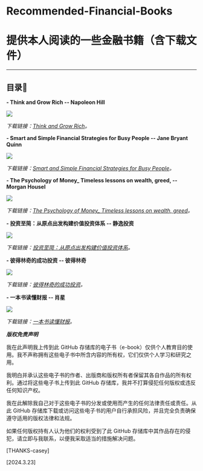 # Recommended-Financial-Books
# 提供本人阅读的一些金融书籍（含下载文件）
---
## 目录🧾
**- Think and Grow Rich -- Napoleon Hill**
  
  ![](https://github.com/THANKS-casey/Recommended-Financial-Books/blob/main/cover%20image/Think%20and%20Grow%20Rich%20--%20Napoleon%20Hill.jpg)


*下载链接：[Think and Grow Rich](https://github.com/THANKS-casey/Recommended-Financial-Books/blob/main/Think%20and%20Grow%20Rich%20--%20Napoleon%20Hill.pdf)。*
  
**- Smart and Simple Financial Strategies for Busy People -- Jane Bryant Quinn**

  ![](https://github.com/THANKS-casey/Recommended-Financial-Books/blob/main/cover%20image/Smart%20and%20Simple%20Financial%20Strategies%20for%20Busy%20People%20--%20Jane%20Bryant%20Quinn.jpeg)

  *下载链接：[Smart and Simple Financial Strategies for Busy People](https://github.com/THANKS-casey/Recommended-Financial-Books/blob/main/Smart%20and%20Simple%20Financial%20Strategies%20for%20Busy%20People%20--%20Jane%20Bryant%20Quinn%20.epub)。*
  
**- The Psychology of Money_ Timeless lessons on wealth, greed, -- Morgan Housel**

  ![](https://github.com/THANKS-casey/Recommended-Financial-Books/blob/main/cover%20image/The%20Psychology%20of%20Money_%20Timeless%20lessons%20on%20wealth%2C%20greed%2C%20--%20Morgan%20Housel.jpg)

  *下载链接：[The Psychology of Money_ Timeless lessons on wealth, greed](https://github.com/THANKS-casey/Recommended-Financial-Books/blob/main/The%20Psychology%20of%20Money_%20Timeless%20lessons%20on%20wealth%2C%20greed%2C%20--%20Morgan%20Housel%20.epub)。*
  
**- 投资至简：从原点出发构建价值投资体系 -- 静逸投资**

  ![](https://github.com/THANKS-casey/Recommended-Financial-Books/blob/main/cover%20image/%E6%8A%95%E8%B5%84%E8%87%B3%E7%AE%80%EF%BC%9A%E4%BB%8E%E5%8E%9F%E7%82%B9%E5%87%BA%E5%8F%91%E6%9E%84%E5%BB%BA%E4%BB%B7%E5%80%BC%E6%8A%95%E8%B5%84%E4%BD%93%E7%B3%BB%20--%20%E9%9D%99%E9%80%B8%E6%8A%95%E8%B5%84.jpg)

  *下载链接：[投资至简：从原点出发构建价值投资体系](https://github.com/THANKS-casey/Recommended-Financial-Books/blob/main/%E6%8A%95%E8%B5%84%E8%87%B3%E7%AE%80%EF%BC%9A%E4%BB%8E%E5%8E%9F%E7%82%B9%E5%87%BA%E5%8F%91%E6%9E%84%E5%BB%BA%E4%BB%B7%E5%80%BC%E6%8A%95%E8%B5%84%E4%BD%93%E7%B3%BB%20--%20%E9%9D%99%E9%80%B8%E6%8A%95%E8%B5%84%20.epub)。*
  
**- 彼得林奇的成功投资 -- 彼得林奇**

  ![](https://github.com/THANKS-casey/Recommended-Financial-Books/blob/main/cover%20image/%E5%BD%BC%E5%BE%97%E6%9E%97%E5%A5%87%E7%9A%84%E6%88%90%E5%8A%9F%E6%8A%95%E8%B5%84%20--%20%E5%BD%BC%E5%BE%97%E6%9E%97%E5%A5%87.jpeg)

  *下载链接：[彼得林奇的成功投资](https://github.com/THANKS-casey/Recommended-Financial-Books/blob/main/%E5%BD%BC%E5%BE%97%E6%9E%97%E5%A5%87%E7%9A%84%E6%88%90%E5%8A%9F%E6%8A%95%E8%B5%84%20--%20%E5%BD%BC%E5%BE%97%E6%9E%97%E5%A5%87%20.epub)。*
  
**- 一本书读懂财报 -- 肖星**

  ![](https://github.com/THANKS-casey/Recommended-Financial-Books/blob/main/cover%20image/%E4%B8%80%E6%9C%AC%E4%B9%A6%E8%AF%BB%E6%87%82%E8%B4%A2%E6%8A%A5%20--%20%E8%82%96%E6%98%9F.jpg)

  *下载链接：[一本书读懂财报](https://github.com/THANKS-casey/Recommended-Financial-Books/blob/main/%E4%B8%80%E6%9C%AC%E4%B9%A6%E8%AF%BB%E6%87%82%E8%B4%A2%E6%8A%A5%20--%20%E8%82%96%E6%98%9F.epub)。*  
  








          
***版权免责声明***  

我在此声明我上传到此 GitHub 存储库的电子书（e-book）仅供个人教育目的使用。我不声称拥有这些电子书中所含内容的所有权，它们仅供个人学习和研究之用。  

我明白并承认这些电子书的作者、出版商和版权所有者保留其各自作品的所有权利。通过将这些电子书上传到此 GitHub 存储库，我并不打算侵犯任何版权或违反任何知识产权。  

我在此解除我自己对于这些电子书的分发或使用而产生的任何法律责任或责任。从此 GitHub 存储库下载或访问这些电子书的用户自行承担风险，并且完全负责确保遵守适用的版权法律和法规。  

如果任何版权持有人认为他们的权利受到了此 GitHub 存储库中其作品存在的侵犯，请立即与我联系，以便我采取适当的措施解决问题。  

  
[THANKS-casey]  

[2024.3.23]



